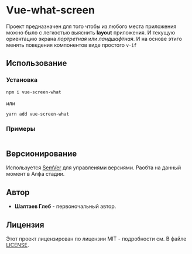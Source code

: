 # Vue-what-screen

Проект предназначен для того чтобы из любого места приложения можно было с легкостью выяснить **layout** приложения. И текущую ориентацию экрана _портретная_ или _ландшафтная_.
И на основе этиго менять поведения компонентов виде простого `v-if`

## Использование

### Установка

```sh
npm i vue-screen-what
```

или

```sh
yarn add vue-screen-what
```

### Примеры

```vue

```

## Версионирование

Используется [SemVer](http://semver.org/) для управлеиями версиями.
Раобта на данный момент в Алфа стадии.

## Автор

- **Шалтаев Глеб** - первоночальный автор.

## Лицензия

Этот проект лицензирован по лицензии MIT - подробности см. В файле [LICENSE](/LICENSE).
